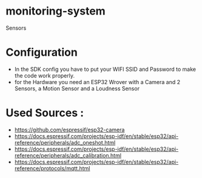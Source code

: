 # monitoring-system
Sensors


# Configuration 
- In the SDK config you have to put your WIFI SSID and Password to make the code work properly.
- for the Hardware you need an ESP32 Wrover with a Camera and 2 Sensors, a Motion Sensor and a Loudness Sensor


# Used Sources :
- https://github.com/espressif/esp32-camera
- https://docs.espressif.com/projects/esp-idf/en/stable/esp32/api-reference/peripherals/adc_oneshot.html
- https://docs.espressif.com/projects/esp-idf/en/stable/esp32/api-reference/peripherals/adc_calibration.html
- https://docs.espressif.com/projects/esp-idf/en/stable/esp32/api-reference/protocols/mqtt.html
